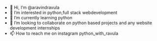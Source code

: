 - 👋 Hi, I’m @aravindravula
- 👀 I’m interested in python,full stack webdevelopment
- 🌱 I’m currently learning python
- 💞️ I’m looking to collaborate on python based projects and any website development internships
- 📫 How to reach me on instagram python_with_ravula

<!---
aravindravula/aravindravula is a ✨ special ✨ repository because its `README.md` (this file) appears on your GitHub profile.
You can click the Preview link to take a look at your changes.
--->
